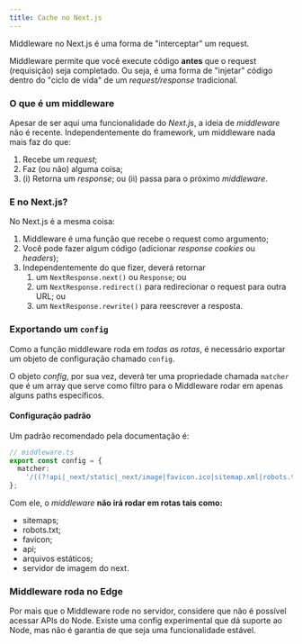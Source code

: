 ```yaml
---
title: Cache no Next.js
---
```


Middleware no Next.js é uma forma de "interceptar" um request.

Middleware permite que você execute código **antes** que o request (requisição) seja completado. Ou seja, é uma forma de "injetar" código dentro do "ciclo de vida" de um _request/response_ tradicional.

### O que é um middleware

Apesar de ser aqui uma funcionalidade do _Next.js_, a ideia de _middleware_ não é recente. Independentemente do framework, um middleware nada mais faz do que:

1. Recebe um _request_;
2. Faz (ou não) alguma coisa;
3. (i) Retorna um _response_; ou (ii) passa para o próximo _middleware_.

### E no Next.js?

No Next.js é a mesma coisa:

1. Middleware é uma função que recebe o request como argumento;
2. Você pode fazer algum código (adicionar _response_ _cookies_ ou _headers_);
3. Independentemente do que fizer, deverá retornar
    1. um `NextResponse.next()` ou `Response`; ou
    2. um `NextResponse.redirect()` para redirecionar o request para outra URL; ou
    3. um `NextResponse.rewrite()` para reescrever a resposta.

### Exportando um `config`

Como a função middleware roda em _todas as rotas_, é necessário exportar um objeto de configuração chamado `config`.

O objeto _config_, por sua vez, deverá ter uma propriedade chamada `matcher` que é um array que serve como filtro para o Middleware rodar em apenas alguns paths específicos.

#### Configuração padrão

Um padrão recomendado pela documentação é:

```typescript
// middleware.ts
export const config = {
  matcher:
    '/((?!api|_next/static|_next/image|favicon.ico|sitemap.xml|robots.txt).*)',
};
```

Com ele, o _middleware_ **não irá rodar em rotas tais como:**

- sitemaps;
- robots.txt;
- favicon;
- api;
- arquivos estáticos;
- servidor de imagem do next.

### Middleware roda no Edge

Por mais que o Middleware rode no servidor, considere que não é possível acessar APIs do Node. Existe uma config experimental que dá suporte ao Node, mas não é garantia de que seja uma funcionalidade estável.
